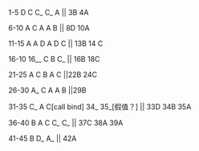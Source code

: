 1-5   D C  C_  C_ A                                  || 3B 4A 

6-10  A C A A B                                       || 8D  10A

11-15 A A D A D C                                   || 13B   14 C

16-10 16__ C B C_                                        || 16B  18C  

21-25   A C B A C                                      ||22B   24C 

26-30  A_  C A A B                                     ||29B 

31-35  C_ A C[call bind] 34_ 35_[假值？] || 33D  34B  35A

36-40  B A C C_ C_                                      || 37C   38A   39A  

41-45   B D_ A_                                             || 42A  



